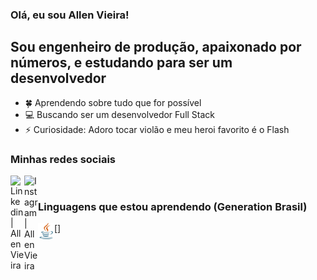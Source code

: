 ### Olá, eu sou Allen Vieira!

## Sou engenheiro de produção, apaixonado por números, e estudando para ser um desenvolvedor
- 🍀 Aprendendo sobre tudo que for possível
- 💻 Buscando ser um desenvolvedor Full Stack
- ⚡ Curiosidade: Adoro tocar violão e meu heroi favorito é o Flash

### Minhas redes sociais

[<img align = "left" alt = "Linkedin | Allen Vieira" width = "22px" src = "https://cdn.jsdelivr.net/npm/simple-icons@3.13.0/icons/linkedin.svg" />][linkedin]
[<img align = "left" alt = "Instagram | Allen Vieira" width = "22px" src = "https://cdn.jsdelivr.net/npm/simple-icons@3.13.0/icons/instagram.svg" />][linkedin]

<br />

### Linguagens que estou aprendendo (Generation Brasil)

[<img align = "left" alt = "Java | Allen Vieira" width = "26px" src = "https://raw.githubusercontent.com/github/explore/80688e429a7d4ef2fca1e82350fe8e3517d3494d/topics/java/java.png" />]


[linkedin]: https://www.linkedin.com/in/allen-vieira/
[instagram]: https://www.instagram.com/allenv96/

